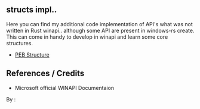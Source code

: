 ## structs impl..

Here you can find my additional code implementation of API's what was not written in Rust winapi.. although some API are present in windows-rs create. This can come in handy to develop in winapi and learn some core structures.

* [PEB Structure](./PEB_structs.rs)

## References / Credits

* Microsoft official WINAPI Documentaion

By :